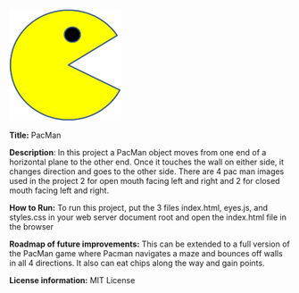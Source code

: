 <img src='./images/PacMan1.png' width="200px" height="200px" />

**Title:** PacMan

**Description**: In this project a PacMan object moves from one end of a horizontal plane to the other end. 
Once it touches the wall on either side, it changes direction and goes to the other side. 
There are 4 pac man images used in the project 2 for open mouth facing left and right and 2 for closed mouth facing left and right.

**How to Run:** To run this project, put the 3 files index.html, eyes.js, and styles.css in your web server document root and open the index.html file in the browser 

**Roadmap of future improvements:** This can be extended to a full version of the PacMan game where Pacman navigates a maze and bounces off walls in all 4 directions. 
It also can eat chips along the way and gain points.

**License information:** MIT License

